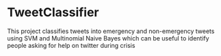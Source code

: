 # TweetClassifier
This project classifies tweets into emergency and non-emergency tweets using SVM and Multinomial Naive Bayes which can be useful to identify people asking for help on twitter during crisis
